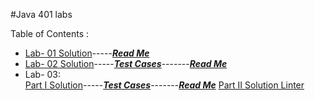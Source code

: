 #Java 401 labs

Table of Contents :
- [Lab- 01 Solution](basics/Main.java)-----[***Read Me***](allReadMe/lab-01-README.md)
- [Lab- 02 Solution](basicLibrary/src/main/java/basicLibrary/Library.java)-----[***Test Cases***](basicLibrary/src/test/java/basicLibrary/LibraryTest.java)-------[***Read Me***](allReadMe/lab-02-README.md)
-  Lab- 03:     
[Part I Solution](basicLibrary/src/main/java/basicLibrary/Library.java)-----[***Test Cases***](basicLibrary/src/test/java/basicLibrary/LibraryTest.java)-------[***Read Me***](allReadMe/lab-03-README.md)
[Part II Solution Linter](/linter/src/main/java/linter/App.java)


